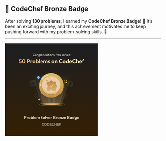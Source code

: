 ## 🥉 **CodeChef Bronze Badge**  
After solving **130 problems**, I earned my **CodeChef Bronze Badge**! 🎉 It’s been an exciting journey, and this achievement motivates me to keep pushing forward with my problem-solving skills. 💪

---

<img src="CodeChefBadge.png" height="300" width="300">
